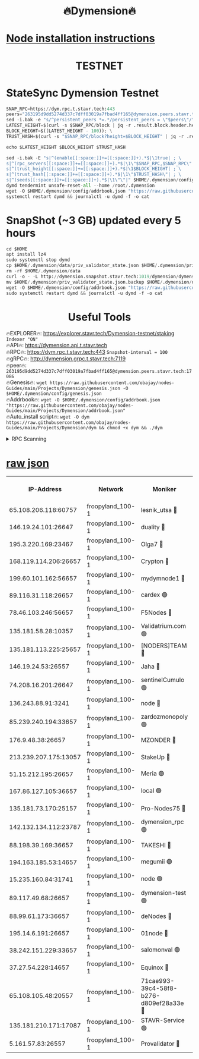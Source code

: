 <h1 align="center"> 🔥Dymension🔥</h1>

[Node installation instructions](https://github.com/obajay/nodes-Guides/tree/main/Projects/Dymension)
=

<h1 align="center"> TESTNET</h1>

# StateSync Dymension Testnet
```python
SNAP_RPC=https://dym.rpc.t.stavr.tech:443
peers="263195d9dd5274d337c7dff03019a7fbad4ff165@dymension.peers.stavr.tech:17086"
sed -i.bak -e "s/^persistent_peers *=.*/persistent_peers = \"$peers\"/" $HOME/.dymension/config/config.toml
LATEST_HEIGHT=$(curl -s $SNAP_RPC/block | jq -r .result.block.header.height); \
BLOCK_HEIGHT=$((LATEST_HEIGHT - 100)); \
TRUST_HASH=$(curl -s "$SNAP_RPC/block?height=$BLOCK_HEIGHT" | jq -r .result.block_id.hash)

echo $LATEST_HEIGHT $BLOCK_HEIGHT $TRUST_HASH

sed -i.bak -E "s|^(enable[[:space:]]+=[[:space:]]+).*$|\1true| ; \
s|^(rpc_servers[[:space:]]+=[[:space:]]+).*$|\1\"$SNAP_RPC,$SNAP_RPC\"| ; \
s|^(trust_height[[:space:]]+=[[:space:]]+).*$|\1$BLOCK_HEIGHT| ; \
s|^(trust_hash[[:space:]]+=[[:space:]]+).*$|\1\"$TRUST_HASH\"| ; \
s|^(seeds[[:space:]]+=[[:space:]]+).*$|\1\"\"|" $HOME/.dymension/config/config.toml
dymd tendermint unsafe-reset-all --home /root/.dymension
wget -O $HOME/.dymension/config/addrbook.json "https://raw.githubusercontent.com/obajay/nodes-Guides/main/Projects/Dymension/addrbook.json"
systemctl restart dymd && journalctl -u dymd -f -o cat

```
# SnapShot (~3 GB) updated every 5 hours
```python
cd $HOME
apt install lz4
sudo systemctl stop dymd
cp $HOME/.dymension/data/priv_validator_state.json $HOME/.dymension/priv_validator_state.json.backup
rm -rf $HOME/.dymension/data
curl -o - -L http://dymension.snapshot.stavr.tech:1019/dymension/dymension-snap.tar.lz4 | lz4 -c -d - | tar -x -C $HOME/.dymension --strip-components 2
mv $HOME/.dymension/priv_validator_state.json.backup $HOME/.dymension/data/priv_validator_state.json
wget -O $HOME/.dymension/config/addrbook.json "https://raw.githubusercontent.com/obajay/nodes-Guides/main/Projects/Dymension/addrbook.json"
sudo systemctl restart dymd && journalctl -u dymd -f -o cat
```

 <h1 align="center"> Useful Tools</h1>

🔥EXPLORER🔥:     https://explorer.stavr.tech/Dymension-testnet/staking        `Indexer "ON"` \
🔥API🔥:          https://dymension.api.t.stavr.tech \
🔥RPC🔥:          https://dym.rpc.t.stavr.tech:443                  `Snapshot-interval = 100` \
🔥gRPC🔥:         http://dymension.grpc.t.stavr.tech:7119 \
🔥peer🔥:         `263195d9dd5274d337c7dff03019a7fbad4ff165@dymension.peers.stavr.tech:17086` \
🔥Genesis🔥:     ```wget https://raw.githubusercontent.com/obajay/nodes-Guides/main/Projects/Dymension/genesis.json -O $HOME/.dymension/config/genesis.json``` \
🔥Addrbook🔥:    ```wget -O $HOME/.dymension/config/addrbook.json "https://raw.githubusercontent.com/obajay/nodes-Guides/main/Projects/Dymension/addrbook.json"``` \
🔥Auto_install script🔥: ```wget -O dym https://raw.githubusercontent.com/obajay/nodes-Guides/main/Projects/Dymension/dym && chmod +x dym && ./dym```

<details>
<summary>RPC Scanning</summary>

<h2 align="center"> We scan nodes in real time every 4 hours. And we provide the final result of RPC endpoints.
We cannot influence the operation of these nodes in any way. </h2>


```python
If Voting Power is higher than 0 --> then the Node is a validator of the network and may be subject to attack and be a potential threat to the chain.
```
```python
We marked such validators with a red symbol
```

</details>

[raw json](https://rpc-check.dymt.stavr.tech/dymt/rpc-dymt-result.json)
=


<table><tr><th>IP-Address</th><th>Network</th><th>Moniker</th><th>Latest Block Height</th><th>Earliest Block Height</th><th>Catching Up</th><th>Tx Index</th><th>Voting Power</th><th>Scan Time</th></tr><tr><td>65.108.206.118:60757</td><td>froopyland_100-1</td><td>lesnik_utsa 🔴</td><td>1622137</td><td>1</td><td>False</td><td>on</td><td>1</td><td>2023-12-09T11:58:25.496429355UTC</td></tr><tr><td>146.19.24.101:26647</td><td>froopyland_100-1</td><td>duality 🔴</td><td>1622140</td><td>1</td><td>False</td><td>on</td><td>1</td><td>2023-12-09T11:58:42.097425678UTC</td></tr><tr><td>195.3.220.169:23467</td><td>froopyland_100-1</td><td>Olga7 🔴</td><td>1622143</td><td>1</td><td>False</td><td>on</td><td>1</td><td>2023-12-09T11:58:57.029580040UTC</td></tr><tr><td>168.119.114.206:26657</td><td>froopyland_100-1</td><td>Crypton 🔴</td><td>1622144</td><td>1</td><td>False</td><td>off</td><td>1</td><td>2023-12-09T11:59:03.040279149UTC</td></tr><tr><td>199.60.101.162:56657</td><td>froopyland_100-1</td><td>mydymnode1 🔴</td><td>1622138</td><td>106001</td><td>False</td><td>off</td><td>2</td><td>2023-12-09T11:58:26.258295065UTC</td></tr><tr><td>89.116.31.118:26657</td><td>froopyland_100-1</td><td>cardex 🟢</td><td>1622139</td><td>293001</td><td>False</td><td>on</td><td>0</td><td>2023-12-09T11:58:34.843534841UTC</td></tr><tr><td>78.46.103.246:56657</td><td>froopyland_100-1</td><td>F5Nodes 🔴</td><td>1622137</td><td>407001</td><td>False</td><td>off</td><td>1</td><td>2023-12-09T11:58:19.920499776UTC</td></tr><tr><td>135.181.58.28:10357</td><td>froopyland_100-1</td><td>Validatrium.com 🟢</td><td>1622142</td><td>591001</td><td>False</td><td>on</td><td>0</td><td>2023-12-09T11:58:48.982755975UTC</td></tr><tr><td>135.181.113.225:25657</td><td>froopyland_100-1</td><td>[NODERS]TEAM 🔴</td><td>1622142</td><td>737456</td><td>False</td><td>on</td><td>1</td><td>2023-12-09T11:58:49.335755969UTC</td></tr><tr><td>146.19.24.53:26557</td><td>froopyland_100-1</td><td>Jaha 🔴</td><td>1622142</td><td>737456</td><td>False</td><td>off</td><td>1</td><td>2023-12-09T11:58:49.695565634UTC</td></tr><tr><td>74.208.16.201:26647</td><td>froopyland_100-1</td><td>sentinelCumulo 🟢</td><td>1622135</td><td>820001</td><td>False</td><td>on</td><td>0</td><td>2023-12-09T11:58:11.855105650UTC</td></tr><tr><td>136.243.88.91:3241</td><td>froopyland_100-1</td><td>node 🔴</td><td>1622142</td><td>922548</td><td>False</td><td>on</td><td>1</td><td>2023-12-09T11:58:50.005125629UTC</td></tr><tr><td>85.239.240.194:33657</td><td>froopyland_100-1</td><td>zardozmonopoly 🟢</td><td>1622145</td><td>935165</td><td>False</td><td>off</td><td>0</td><td>2023-12-09T11:59:10.664875506UTC</td></tr><tr><td>176.9.48.38:26657</td><td>froopyland_100-1</td><td>MZONDER 🔴</td><td>1622143</td><td>1006001</td><td>False</td><td>on</td><td>1</td><td>2023-12-09T11:58:56.580972204UTC</td></tr><tr><td>213.239.207.175:13057</td><td>froopyland_100-1</td><td>StakeUp 🔴</td><td>1622144</td><td>1150548</td><td>False</td><td>off</td><td>1</td><td>2023-12-09T11:59:05.804242239UTC</td></tr><tr><td>51.15.212.195:26657</td><td>froopyland_100-1</td><td>Meria 🟢</td><td>1622135</td><td>1238063</td><td>False</td><td>on</td><td>0</td><td>2023-12-09T11:58:08.270896708UTC</td></tr><tr><td>167.86.127.105:36657</td><td>froopyland_100-1</td><td>local 🟢</td><td>1622143</td><td>1318001</td><td>False</td><td>off</td><td>0</td><td>2023-12-09T11:59:00.256548787UTC</td></tr><tr><td>135.181.73.170:25157</td><td>froopyland_100-1</td><td>Pro-Nodes75 🔴</td><td>1622137</td><td>1322137</td><td>False</td><td>on</td><td>1</td><td>2023-12-09T11:58:21.032204621UTC</td></tr><tr><td>142.132.134.112:23787</td><td>froopyland_100-1</td><td>dymension_rpc 🟢</td><td>1622140</td><td>1322140</td><td>False</td><td>on</td><td>0</td><td>2023-12-09T11:58:39.259863465UTC</td></tr><tr><td>88.198.39.169:36657</td><td>froopyland_100-1</td><td>TAKESHI 🔴</td><td>1622135</td><td>1330001</td><td>False</td><td>on</td><td>1</td><td>2023-12-09T11:58:12.112798635UTC</td></tr><tr><td>194.163.185.53:14657</td><td>froopyland_100-1</td><td>megumii 🟢</td><td>1622137</td><td>1390788</td><td>False</td><td>on</td><td>0</td><td>2023-12-09T11:58:20.689358036UTC</td></tr><tr><td>15.235.160.84:31741</td><td>froopyland_100-1</td><td>node 🟢</td><td>1622135</td><td>1435053</td><td>False</td><td>on</td><td>0</td><td>2023-12-09T11:58:13.071350868UTC</td></tr><tr><td>89.117.49.68:26657</td><td>froopyland_100-1</td><td>dymension-test 🟢</td><td>1622144</td><td>1473622</td><td>False</td><td>on</td><td>0</td><td>2023-12-09T11:59:03.368271290UTC</td></tr><tr><td>88.99.61.173:36657</td><td>froopyland_100-1</td><td>deNodes 🔴</td><td>1622142</td><td>1501386</td><td>False</td><td>off</td><td>1</td><td>2023-12-09T11:58:48.591910989UTC</td></tr><tr><td>195.14.6.191:26657</td><td>froopyland_100-1</td><td>01node 🔴</td><td>1622144</td><td>1561776</td><td>False</td><td>on</td><td>1</td><td>2023-12-09T11:59:02.808077573UTC</td></tr><tr><td>38.242.151.229:33657</td><td>froopyland_100-1</td><td>salomonval 🟢</td><td>1622143</td><td>1569001</td><td>False</td><td>off</td><td>0</td><td>2023-12-09T11:58:57.422457653UTC</td></tr><tr><td>37.27.54.228:14657</td><td>froopyland_100-1</td><td>Equinox 🔴</td><td>1622143</td><td>1589489</td><td>False</td><td>on</td><td>1</td><td>2023-12-09T11:58:59.956181220UTC</td></tr><tr><td>65.108.105.48:20557</td><td>froopyland_100-1</td><td>71cae993-39c4-58f8-b276-d809ef28a33e 🔴</td><td>1622140</td><td>1610001</td><td>False</td><td>on</td><td>1</td><td>2023-12-09T11:58:39.621952032UTC</td></tr><tr><td>135.181.210.171:17087</td><td>froopyland_100-1</td><td>STAVR-Service 🟢</td><td>1622136</td><td>1618941</td><td>False</td><td>on</td><td>0</td><td>2023-12-09T11:58:17.567100591UTC</td></tr><tr><td>5.161.57.83:26557</td><td>froopyland_100-1</td><td>Provalidator 🔴</td><td>1622135</td><td>1620621</td><td>False</td><td>on</td><td>1</td><td>2023-12-09T11:58:08.972190672UTC</td></tr></table>
